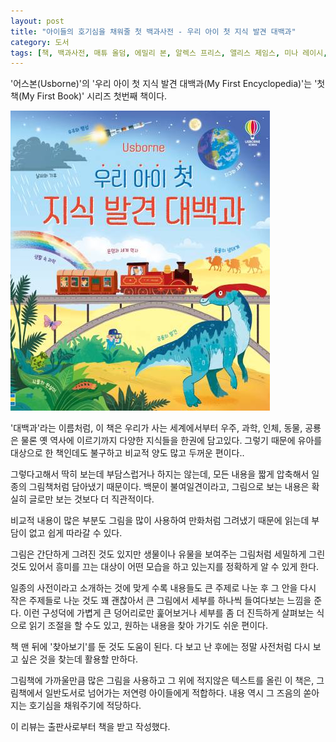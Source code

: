 ```yaml
---
layout: post
title: "아이들의 호기심을 채워줄 첫 백과사전 - 우리 아이 첫 지식 발견 대백과"
category: 도서
tags: [책, 백과사전, 매튜 올덤, 에밀리 본, 알렉스 프리스, 앨리스 제임스, 미나 레이시, 아비게일 휘틀리, 리 코스그로브, 토니 닐, 제인 뉴랜드, 페니 콜트만, 앨리스 리스, 니콜라 버틀러, 조남주, 어스본, 비룡소, 서평]
---
```


'어스본(Usborne)'의
'우리 아이 첫 지식 발견 대백과(My First Encyclopedia)'는
'첫 책(My First Book)' 시리즈 첫번째 책이다.

<!--
글    : 매튜 올덤(Matthew Oldham) / 에밀리 본 / 알렉스 프리스 / 앨리스 제임스 / 미나 레이시 / 아비게일 휘틀리
그림  : 리 코스그로브(Lee Cosgrove) / 토니 닐 / 제인 뉴랜드
감수  : 페니 콜트만
디자인: 앨리스 리스 / 니콜라 버틀러
-->

![표지](/images/my-first-encyclopedia-book-h480.jpg)

'대백과'라는 이름처럼,
이 책은 우리가 사는 세계에서부터 우주, 과학, 인체, 동물, 공룡은 물론 옛 역사에 이르기까지
다양한 지식들을 한권에 담고있다.
그렇기 때문에 유아를 대상으로 한 책인데도 불구하고 비교적 양도 많고 두꺼운 편이다..

그렇다고해서 딱히 보는데 부담스럽거나 하지는 않는데,
모든 내용을 짧게 압축해서 일종의 그림책처럼 담아냈기 때문이다.
백문이 불여일견이라고, 그림으로 보는 내용은 확실히 글로만 보는 것보다 더 직관적이다.

비교적 내용이 많은 부분도 그림을 많이 사용하여 만화처럼 그려냈기 때문에
읽는데 부담이 없고 쉽게 따라갈 수 있다.

그림은 간단하게 그려진 것도 있지만
생물이나 유물을 보여주는 그림처럼 세밀하게 그린 것도 있어서
흥미를 끄는 대상이 어떤 모습을 하고 있는지를 정확하게 알 수 있게 한다.

일종의 사전이라고 소개하는 것에 맞게
수록 내용들도 큰 주제로 나눈 후 그 안을 다시 작은 주제들로 나눈 것도 꽤 괜찮아서
큰 그림에서 세부를 하나씩 들여다보는 느낌을 준다.
이런 구성덕에 가볍게 큰 덩어리로만 훑어보거나 세부를 좀 더 진득하게 살펴보는 식으로 읽기 조절을 할 수도 있고,
원하는 내용을 찾아 가기도 쉬운 편이다.

책 맨 뒤에 '찾아보기'를 둔 것도 도움이 된다.
다 보고 난 후에는 정말 사전처럼 다시 보고 싶은 것을 찾는데 활용할 만하다.

그림책에 가까울만큼 많은 그림을 사용하고
그 위에 적지않은 텍스트를 올린 이 책은,
그림책에서 일반도서로 넘어가는 저연령 아이들에게 적합하다.
내용 역시 그 즈음의 쏟아지는 호기심을 채워주기에 적당하다.



<div class="im im-info">
이 리뷰는 출판사로부터 책을 받고 작성했다.
</div>
